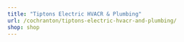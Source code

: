 ```yaml
---
title: "Tiptons Electric HVACR & Plumbing"
url: /cochranton/tiptons-electric-hvacr-and-plumbing/
shop: shop
---
```

